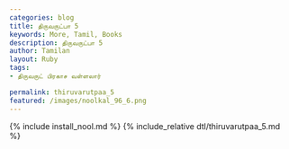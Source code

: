 ```yaml
---  
categories: blog  
title: திருவருட்பா 5
keywords: More, Tamil, Books  
description: திருவருட்பா 5
author: Tamilan  
layout: Ruby  
tags:     
- திருவருட் பிரகாச வள்ளலார்

permalink: thiruvarutpaa_5  
featured: /images/noolkal_96_6.png  
---  
```

{% include install_nool.md %} 
{% include_relative dtl/thiruvarutpaa_5.md %} 
